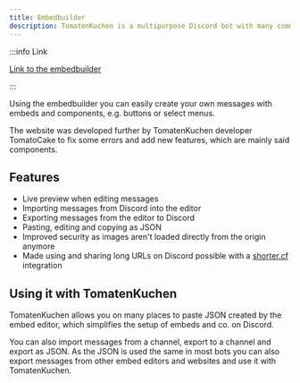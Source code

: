 ```yaml
---
title: Embedbuilder
description: TomatenKuchen is a multipurpose Discord bot with many common and innovative features for your server. The TomatenKuchen embed editor allows you to edit message content, embeds and components on a website.
---
```


:::info Link

[Link to the embedbuilder](https://embed.tomatenkuchen.com)

:::

Using the embedbuilder you can easily create your own messages with embeds and components, e.g. buttons or select menus.

The website was developed further by TomatenKuchen developer TomatoCake to fix some errors and add new features, which are mainly said components.

## Features

- Live preview when editing messages
- Importing messages from Discord into the editor
- Exporting messages from the editor to Discord
- Pasting, editing and copying as JSON
- Improved security as images aren't loaded directly from the origin anymore
- Made using and sharing long URLs on Discord possible with a [shorter.cf](https://shorter.cf) integration

## Using it with TomatenKuchen

TomatenKuchen allows you on many places to paste JSON created by the embed editor, which simplifies the setup of embeds and co. on Discord.

You can also import messages from a channel, export to a channel and export as JSON. As the JSON is used the same in most bots you can also export messages from other embed editors and websites and use it with TomatenKuchen.
